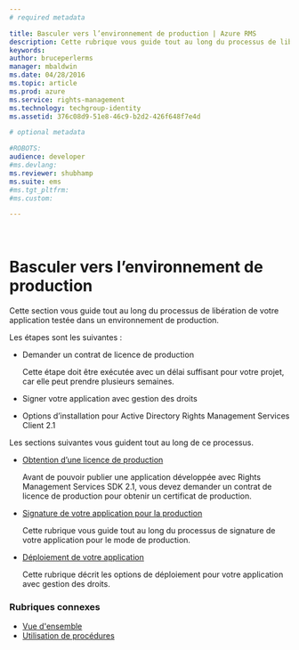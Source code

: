 ```yaml
---
# required metadata

title: Basculer vers l’environnement de production | Azure RMS
description: Cette rubrique vous guide tout au long du processus de libération de votre application testée dans un environnement de production.
keywords:
author: bruceperlerms
manager: mbaldwin
ms.date: 04/28/2016
ms.topic: article
ms.prod: azure
ms.service: rights-management
ms.technology: techgroup-identity
ms.assetid: 376c08d9-51e8-46c9-b2d2-426f648f7e4d

# optional metadata

#ROBOTS:
audience: developer
#ms.devlang:
ms.reviewer: shubhamp
ms.suite: ems
#ms.tgt_pltfrm:
#ms.custom:

---
```


﻿
# Basculer vers l’environnement de production

Cette section vous guide tout au long du processus de libération de votre application testée dans un environnement de production.

Les étapes sont les suivantes :

-   Demander un contrat de licence de production

    Cette étape doit être exécutée avec un délai suffisant pour votre projet, car elle peut prendre plusieurs semaines.

-   Signer votre application avec gestion des droits
-   Options d’installation pour Active Directory Rights Management Services Client 2.1

Les sections suivantes vous guident tout au long de ce processus.

- [Obtention d’une licence de production](obtaining-a-production-license.md)

  Avant de pouvoir publier une application développée avec Rights Management Services SDK 2.1, vous devez demander un contrat de licence de production pour obtenir un certificat de production.
- [Signature de votre application pour la production](signing-your-application-for-production.md)

  Cette rubrique vous guide tout au long du processus de signature de votre application pour le mode de production.

- [Déploiement de votre application](deploying-your-application.md)

  Cette rubrique décrit les options de déploiement pour votre application avec gestion des droits.
 

### Rubriques connexes

* [Vue d'ensemble](ad-rms-overview.md)
* [Utilisation de procédures](how-to-use-msipc.md)
 

 


<!--HONumber=Apr16_HO3-->


